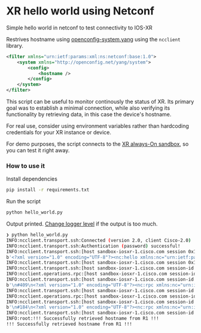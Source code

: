 # XR hello world using Netconf

Simple hello world in netconf to test connectivity to IOS-XR

Restrives hostname using [openconfig-system.yang](https://github.com/openconfig/public/blob/master/release/models/system/openconfig-system.yang) using the `ncclient` library.

```xml
<filter xmlns="urn:ietf:params:xml:ns:netconf:base:1.0">
    <system xmlns="http://openconfig.net/yang/system">
        <config>
            <hostname />
        </config>
    </system>
</filter>
```

This script can be useful to monitor continously the status of XR. Its primary goal was to establish a minimal connection, while also verifying its functionality by retrieving data, in this case the device's hostname.

For real use, consider using environment variables rather than hardcoding credentials for your XR instance or device.

For demo purposes, the script connects to the [XR always-On sandbox](https://developer.cisco.com/site/sandbox/), so you can test it right away.

### How to use it

Install dependencies

```bash
pip install -r requirements.txt
```

Run the script

```bash
python hello_world.py
```

Output printed. [Change logger level](hello_world.py#L8) if the output is too much.

```bash
❯ python hello_world.py
INFO:ncclient.transport.ssh:Connected (version 2.0, client Cisco-2.0)
INFO:ncclient.transport.ssh:Authentication (password) successful!
INFO:ncclient.transport.ssh:[host sandbox-iosxr-1.cisco.com session 0x10da0a7a0] Sending:
b'<?xml version="1.0" encoding="UTF-8"?><nc:hello xmlns:nc="urn:ietf:params:xml:ns:netconf:base:1.0"><nc:capabilities><nc:capability>urn:ietf:params:netconf:base:1.0</nc:capability><nc:capability>urn:ietf:params:netconf:base:1.1</nc:capability><nc:capability>urn:ietf:params:netconf:capability:writable-running:1.0</nc:capability><nc:capability>urn:ietf:params:netconf:capability:candidate:1.0</nc:capability><nc:capability>urn:ietf:params:netconf:capability:confirmed-commit:1.0</nc:capability><nc:capability>urn:ietf:params:netconf:capability:rollback-on-error:1.0</nc:capability><nc:capability>urn:ietf:params:netconf:capability:startup:1.0</nc:capability><nc:capability>urn:ietf:params:netconf:capability:url:1.0?scheme=http,ftp,file,https,sftp</nc:capability><nc:capability>urn:ietf:params:netconf:capability:validate:1.0</nc:capability><nc:capability>urn:ietf:params:netconf:capability:xpath:1.0</nc:capability><nc:capability>urn:ietf:params:netconf:capability:notification:1.0</nc:capability><nc:capability>urn:ietf:params:netconf:capability:interleave:1.0</nc:capability><nc:capability>urn:ietf:params:netconf:capability:with-defaults:1.0</nc:capability></nc:capabilities></nc:hello>]]>]]>'
INFO:ncclient.transport.ssh:[host sandbox-iosxr-1.cisco.com session 0x10da0a7a0] Received message from host
INFO:ncclient.transport.ssh:[host sandbox-iosxr-1.cisco.com session-id 4088117853] initialized: session-id=4088117853 | server_capabilities=<dict_keyiterator object at 0x10eb65f80>
INFO:ncclient.operations.rpc:[host sandbox-iosxr-1.cisco.com session-id 4088117853] Requesting 'GetConfig'
INFO:ncclient.transport.ssh:[host sandbox-iosxr-1.cisco.com session-id 4088117853] Sending:
b'\n#409\n<?xml version="1.0" encoding="UTF-8"?><nc:rpc xmlns:nc="urn:ietf:params:xml:ns:netconf:base:1.0" message-id="urn:uuid:8f5d39d9-4daf-47b0-b869-44472c96c322"><nc:get-config><nc:source><nc:running/></nc:source><nc:filter> \n        <system xmlns="http://openconfig.net/yang/system">\n            <config>\n                <hostname/>\n            </config>\n        </system>\n    </nc:filter></nc:get-config></nc:rpc>\n##\n'
INFO:ncclient.transport.ssh:[host sandbox-iosxr-1.cisco.com session-id 4088117853] Received message from host
INFO:ncclient.operations.rpc:[host sandbox-iosxr-1.cisco.com session-id 4088117853] Requesting 'CloseSession'
INFO:ncclient.transport.ssh:[host sandbox-iosxr-1.cisco.com session-id 4088117853] Sending:
b'\n#184\n<?xml version="1.0" encoding="UTF-8"?><nc:rpc xmlns:nc="urn:ietf:params:xml:ns:netconf:base:1.0" message-id="urn:uuid:f1803e08-a68f-44aa-80f8-75226a007917"><nc:close-session/></nc:rpc>\n##\n'
INFO:ncclient.transport.ssh:[host sandbox-iosxr-1.cisco.com session-id 4088117853] Received message from host
INFO:root:!!! Successfully retrieved hostname from R1 !!!
!!! Successfully retrieved hostname from R1 !!!
```
